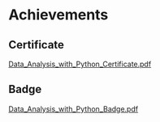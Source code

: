 

# Achievements
## Certificate
[Data_Analysis_with_Python_Certificate.pdf](https://prod-files-secure.s3.us-west-2.amazonaws.com/03e82b26-cccb-4906-bb56-adabcbdc0655/1aa3a050-2338-4a85-85d5-899bad17a31c/Data_Analysis_with_Python_Certificate.pdf?X-Amz-Algorithm=AWS4-HMAC-SHA256&X-Amz-Content-Sha256=UNSIGNED-PAYLOAD&X-Amz-Credential=ASIAZI2LB466VOZWCPA2%2F20250204%2Fus-west-2%2Fs3%2Faws4_request&X-Amz-Date=20250204T051417Z&X-Amz-Expires=3600&X-Amz-Security-Token=IQoJb3JpZ2luX2VjEA0aCXVzLXdlc3QtMiJHMEUCIQDk%2FNjje4r%2B6mqGyb9OnWW1yDKEuyqwtifdWsBJjlwlcAIgJTvgM2UxGxOQKzXg5eWLkb82%2F0TxYUqSQzbGAEk%2BJLkq%2FwMIJhAAGgw2Mzc0MjMxODM4MDUiDGIKK6F8CRMZvKKi%2FyrcA52xXUEKGklOIt6vLezp9q1OrGXY05FCDhzOtFL%2BVOokSlag2TsXw31A85Fs2pHk1X%2B5a7sDcDXopiuXr%2BohZRQhQ3wwbgu6ksemhQBL6uKnwk0byp9srGAf7p8Q0Tl%2BY%2FvFLFSgB1%2BwgiPAyj9oetzieGsI9Y5LgKyYH2G8Kv7e4E2p2npZ9xqSAa1Jtfg3%2F80FIjUEZko8peq9Vel3TldwvofGK3xuv2%2F9%2Fz%2BzzzKDRFrw%2FPl67hz%2FuMGw3EXTWDyk496g6OGcg%2BmMlzwy6PLxGnfG07SmJE3HT%2FTIt21IIFBKB%2FOOYBaLVBryiZBZ79wkdQXjWt2mnOknRQ%2B45N52J6IS1pkbX%2FWKuGFBBFJ2snv%2BgYsCVD3MOSMbyLRphM1Jax37oBbY0nsWldtZ0ejLgGJWFc5lYhVbhQBP6w1oJWIhyKKFgZ4Ir2cLqobSE8%2BLrAcCIHaA1d4vyljZj1RRUcQYfYHrfFiYTqg1CgJvWzHDyKi7SOubhmDTwKIjU081%2FZCcpuVebUN2XPJ25WTelR9B0EYpnT%2FW80BiNKxshLWzgZQ2EAUjStotaFZOZtdIs23zb2HzGjDCs3imr%2FSlP1ix7Kd3Bja1QYqrRWu8CP%2BIi9wOXoB2%2ForrMOS%2Bhr0GOqUBC%2B5OFGo1j9UFbaYwb0DBLhmtqEM0%2BZOUEfv9j5TsAGvtbgeM634sSiJzgFHaiB5aKAa8asEQL85u9aUysAuuhoNkotIOUWTDmRs5NCNQsmzMP%2BEOhxish2R%2Bo3rNpiucgjclwK3hh%2FgezjSvyIy9cLkx%2BRhXbskFRf%2FDoTMfgZI94v9DChTOdoarLpkRnPMcgBR9EDRTC8BtLUjU%2BYCEbOqsxv1n&X-Amz-Signature=263d6d11d46d4302d62f85e5797ca970ddcd5f0fe8a91438fb82cbd290ee9a73&X-Amz-SignedHeaders=host&x-id=GetObject)
## Badge
[Data_Analysis_with_Python_Badge.pdf](https://prod-files-secure.s3.us-west-2.amazonaws.com/03e82b26-cccb-4906-bb56-adabcbdc0655/4fa9bcf8-b584-40dd-8775-c0bfadf6a6f0/Data_Analysis_with_Python_Badge.pdf?X-Amz-Algorithm=AWS4-HMAC-SHA256&X-Amz-Content-Sha256=UNSIGNED-PAYLOAD&X-Amz-Credential=ASIAZI2LB466VOZWCPA2%2F20250204%2Fus-west-2%2Fs3%2Faws4_request&X-Amz-Date=20250204T051417Z&X-Amz-Expires=3600&X-Amz-Security-Token=IQoJb3JpZ2luX2VjEA0aCXVzLXdlc3QtMiJHMEUCIQDk%2FNjje4r%2B6mqGyb9OnWW1yDKEuyqwtifdWsBJjlwlcAIgJTvgM2UxGxOQKzXg5eWLkb82%2F0TxYUqSQzbGAEk%2BJLkq%2FwMIJhAAGgw2Mzc0MjMxODM4MDUiDGIKK6F8CRMZvKKi%2FyrcA52xXUEKGklOIt6vLezp9q1OrGXY05FCDhzOtFL%2BVOokSlag2TsXw31A85Fs2pHk1X%2B5a7sDcDXopiuXr%2BohZRQhQ3wwbgu6ksemhQBL6uKnwk0byp9srGAf7p8Q0Tl%2BY%2FvFLFSgB1%2BwgiPAyj9oetzieGsI9Y5LgKyYH2G8Kv7e4E2p2npZ9xqSAa1Jtfg3%2F80FIjUEZko8peq9Vel3TldwvofGK3xuv2%2F9%2Fz%2BzzzKDRFrw%2FPl67hz%2FuMGw3EXTWDyk496g6OGcg%2BmMlzwy6PLxGnfG07SmJE3HT%2FTIt21IIFBKB%2FOOYBaLVBryiZBZ79wkdQXjWt2mnOknRQ%2B45N52J6IS1pkbX%2FWKuGFBBFJ2snv%2BgYsCVD3MOSMbyLRphM1Jax37oBbY0nsWldtZ0ejLgGJWFc5lYhVbhQBP6w1oJWIhyKKFgZ4Ir2cLqobSE8%2BLrAcCIHaA1d4vyljZj1RRUcQYfYHrfFiYTqg1CgJvWzHDyKi7SOubhmDTwKIjU081%2FZCcpuVebUN2XPJ25WTelR9B0EYpnT%2FW80BiNKxshLWzgZQ2EAUjStotaFZOZtdIs23zb2HzGjDCs3imr%2FSlP1ix7Kd3Bja1QYqrRWu8CP%2BIi9wOXoB2%2ForrMOS%2Bhr0GOqUBC%2B5OFGo1j9UFbaYwb0DBLhmtqEM0%2BZOUEfv9j5TsAGvtbgeM634sSiJzgFHaiB5aKAa8asEQL85u9aUysAuuhoNkotIOUWTDmRs5NCNQsmzMP%2BEOhxish2R%2Bo3rNpiucgjclwK3hh%2FgezjSvyIy9cLkx%2BRhXbskFRf%2FDoTMfgZI94v9DChTOdoarLpkRnPMcgBR9EDRTC8BtLUjU%2BYCEbOqsxv1n&X-Amz-Signature=adea1e5f1baec56caafe113af05ba98c82586b52ffb3ff2d2aaeff66f55d1402&X-Amz-SignedHeaders=host&x-id=GetObject)
